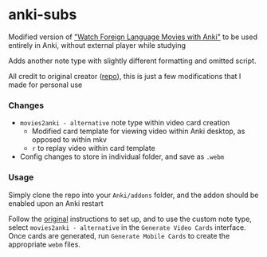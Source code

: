 # anki-subs

Modified version of ["Watch Foreign Language Movies with Anki"](https://ankiweb.net/shared/info/939347702) to be used entirely in Anki, without external player while studying

Adds another note type with slightly different formatting and omitted script.

All credit to original creator ([repo](https://github.com/kelciour/movies2anki)), this is just a few modifications that I made for personal use

### Changes

- `movies2anki - alternative` note type within video card creation
  - Modified card template for viewing video within Anki desktop, as opposed to within mkv
  - `r` to replay video within card template
- Config changes to store in individual folder, and save as `.webm`

### Usage

Simply clone the repo into your `Anki/addons` folder, and the addon should be enabled upon an Anki restart

Follow the [original](https://ankiweb.net/shared/info/939347702) instructions to set up, and to use the custom note type, select `movies2anki - alternative` in the `Generate Video Cards` interface. Once cards are generated, run `Generate Mobile Cards` to create the appropriate `webm` files.